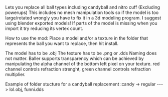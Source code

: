 Lets you replace all ball types including candyball and nitro cuff (Excluding powerups)
This includes no mesh manipulation tools so if the model is too large/rotated wrongly you have to fix it in a 3d modeling program.
I suggest using blender exported models!
If parts of the model is missing when you import it try reducing its vertex count.

How to use the mod:
Place a model and/or a texture in the folder that represents the ball you want to replace, then hit install.

The model has to be .obj
The texture has to be .png or .dds
Naming does not matter.
Baller supports transparency which can be achieved by manipulating the alpha channel of the bottom left pixel on your texture.
red channel controls refraction strenght, green channel controls refraction multiplier.

Example of folder stucture for a candyball replacement
:candy
-> regular
---> lol.obj, funni.dds

